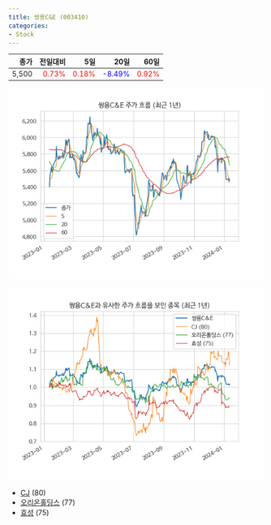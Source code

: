 ```yaml
---
title: 쌍용C&E (003410)
categories:
- Stock
---
```


|종가|전일대비|5일|20일|60일|
|---:|-------:|--:|---:|---:|
|5,500|<span style="color: red">0.73%</span>|<span style="color: red">0.18%</span>|<span style="color: blue">-8.49%</span>|<span style="color: red">0.92%</span>|


<!-- more -->

![003410](/assets/images/stock/003410.png)

![003410](/assets/images/stock/003410_sim.png)

- [CJ](/001040/) (80)
- [오리온홀딩스](/001800/) (77)
- [효성](//004800/) (75)